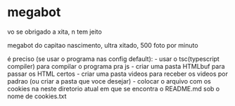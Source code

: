 # megabot
vo se obrigado a xita, n tem jeito

megabot do capitao nascimento, ultra xitado, 500 foto por minuto

é preciso (se usar o programa nas config default):
    - usar o tsc(typescript compiler) para compilar o programa pra js
    - criar uma pasta HTMLbuf para passar os HTML certos
    - criar uma pasta videos para receber os videos por padrao (ou criar a pasta que voce desejar)
    - colocar o arquivo com os cookies na neste diretorio atual em que se encontra o README.md sob o nome de cookies.txt